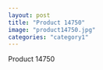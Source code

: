 ```yaml
---
layout: post
title: "Product 14750"
image: "product14750.jpg"
categories: "category1"
---
```

Product 14750
